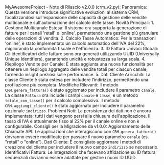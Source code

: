 MyAwesomeProject - Note di Rilascio v2.0.0 (crm_v2.py): Panoramica: Questa versione introduce significative evoluzioni al sistema CRM, focalizzandosi sull'espansione delle capacità di gestione delle vendite multicanale e sull'automazione del calcolo delle tasse. Novità Principali: 1. Gestione Multicanale Estesa: Il sistema ora supporta la generazione di fatture per i canali 'retail' e 'online', permettendo una gestione più granulare delle operazioni di vendita. 2. Calcolo Tasse Automatico: Per le transazioni 'online', è stato implementato un calcolo automatico dell'IVA del 22%, migliorando la conformità fiscale e l'efficienza. 3. ID Fattura Univoci Globali: Gli identificatori delle fatture sono ora generati utilizzando UUID (Universally Unique Identifiers), garantendo unicità e robustezza su larga scala. 4. Riepilogo Vendite per Canale: È stata aggiunta una nuova funzionalità per ottenere un riepilogo aggregato delle vendite totali per ciascun canale, fornendo insight preziosi sulle performance. 5. Dati Cliente Arricchiti: La classe Cliente è stata estesa per includere l'indirizzo, permettendo una profilazione più completa. Modifiche Rilevanti: Il metodo `CRM.genera_fattura()` è stato aggiornato per includere il parametro `canale`. La classe `Fattura` ora include i campi `canale` e `tasse`, e un metodo `totale_con_tasse()` per il calcolo complessivo. Il metodo `CRM.aggiungi_cliente()` è stato aggiornato per includere il parametro opzionale `indirizzo`. Problemi Noti: La persistenza dei dati non è ancora implementata; tutti i dati vengono persi alla chiusura dell'applicazione. Il tasso di IVA è attualmente fisso al 22% per il canale online e non è configurabile. Consigli per la Migrazione da v1.0.0: Aggiornamento delle Chiamate API: Le applicazioni che interagiscono con `CRM.genera_fattura()` dovranno essere modificate per passare il nuovo parametro `canale` (es. "retail" o "online"). Dati Cliente: È consigliato aggiornare i metodi di creazione del cliente per includere il nuovo campo `indirizzo` se necessario. Identificativi Fattura: Le integrazioni che facevano affidazione su ID fattura sequenziali dovranno essere adattate per gestire i nuovi ID UUID.